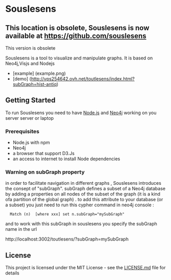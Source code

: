 # Souslesens



## This location is obsolete, Souslesens is now available at https://github.com/souslesens

This version is obsolete


Souslesens is a tool to visualize and manipulate graphs. It is based on Neo4j,Visjs and Nodejs
- [example] (example.png)
- [demo] (http://vps254642.ovh.net/toutlesens/index.html?subGraph=hist-antiq)

## Getting Started

To run Souslesens you need to have  [Node.js](https://nodejs.org/en/) and  [Neo4j](https://neo4j.com/download/) working on you server server or laptop

### Prerequisites

- Node.js with npm
- Neo4j
- a browser that support D3.Js
- an access to internet to install Node dependencies

### Warning on subGraph property
in order to facilitate navigation in different graphs , Souslesens introduces  the consept of "subGraph". subGraph defines a subset of a Neo4j database by adding a properties on all nodes of the subset of the graph (it is a kind ofa partition of the global graph)  . to add this attribute to your database (or a subset) you just need to run this cypher command in neo4j console :

      Match (n)  [where xxx] set n.subGraph="mySubGraph"
      
 and to work with this subGraph in souslesens you specify the subGraph name in the url 
 
 http://localhost:3002/toutlesens/?subGraph=mySubGraph
      
  


## License

This project is licensed under the MIT License - see the [LICENSE.md](LICENSE.md) file for details



